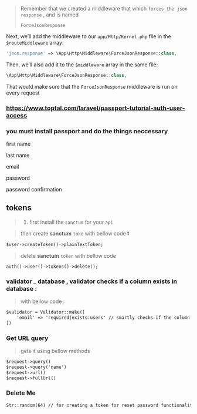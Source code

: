 > Remember that we created a middleware that which `forces the json response` , and is named
>
> ```ForceJsonResponse```

Next, we’ll add the middleware to our `app/Http/Kernel.php` file in the `$routeMiddleware` array:

```php
'json.response' => \App\Http\Middleware\ForceJsonResponse::class,
```

Then, we’ll also add it to the `$middleware` array in the same file:

```php
\App\Http\Middleware\ForceJsonResponse::class,
```

That would make sure that the `ForceJsonResponse` middleware is run on every request

### https://www.toptal.com/laravel/passport-tutorial-auth-user-access

### you must install passport and do the things neccessary



first name

last name

email 

password

password confirmation

## tokens

> 1) first install the `sanctum` for your `api`

> then create __sanctum__ `toke` with bellow code :arrow_double_down:

```markdown
$user->createToken()->plainTextToken;
```

> delete __sanctum__ `token` with bellow code

```
auth()->user()->tokens()->delete();
```

### validator _ database , validator checks if a column exists in database :

> with bellow code :

```markdown
$validator = Validator::make([
	'email' => 'required|exists:users' // smartly checks if the column email exists in users table
])
```

### Get URL query

> gets it using bellow methods

```markdown
$request->query()
$request->query('name')
$request->url()
$request->fullUrl()
```

### Delete Me

```markdown
Str::random(64) // for creating a token for reset password functionality
```

